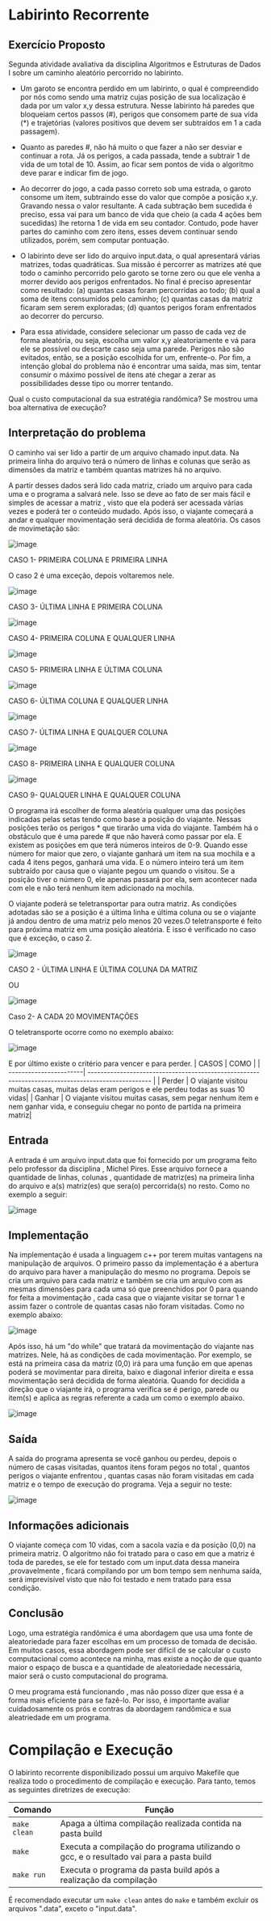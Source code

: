 # Labirinto Recorrente

## Exercício Proposto
Segunda atividade avaliativa da disciplina Algoritmos e Estruturas de Dados I sobre um caminho aleatório percorrido no labirinto.

- Um garoto se encontra perdido em um labirinto, o qual é compreendido por nós como sendo uma matriz cujas posição de sua localização é dada por um valor x,y dessa estrutura. Nesse labirinto há paredes que bloqueiam certos passos (#), perigos que consomem parte de sua vida (*) e trajetórias (valores positivos que devem ser subtraídos em 1 a cada passagem).

- Quanto as paredes #, não há muito o que fazer a não ser desviar e continuar a rota. Já os perigos, a cada passada, tende a subtrair 1 de vida de um total de 10. Assim, ao ficar sem pontos de vida o algoritmo deve parar e indicar fim de jogo.

- Ao decorrer do jogo, a cada passo correto sob uma estrada, o garoto consome um item, subtraindo esse do valor que compõe a posição x,y. Gravando nessa o valor resultante. A cada subtração bem sucedida é preciso, essa vai para um banco de vida que cheio (a cada 4 ações bem sucedidas) lhe retorna 1 de vida em seu contador. Contudo, pode haver partes do caminho com zero itens, esses devem continuar sendo utilizados, porém, sem computar pontuação.

- O labirinto deve ser lido do arquivo input.data, o qual apresentará várias matrizes, todas quadráticas. Sua missão é percorrer as matrizes até que todo o caminho percorrido pelo garoto se torne zero ou que ele venha a morrer devido aos perigos enfrentados. No final é preciso apresentar como resultado: (a) quantas casas foram percorridas ao todo; (b) qual a soma de itens consumidos pelo caminho; (c) quantas casas da matriz ficaram sem serem exploradas; (d) quantos perigos foram enfrentados ao decorrer do percurso.

- Para essa atividade, considere selecionar um passo de cada vez de forma aleatória, ou seja, escolha um valor x,y aleatoriamente e vá para ele se possível ou descarte caso seja uma parede. Perigos não são evitados, então, se a posição escolhida for um, enfrente-o. Por fim, a intenção global do problema não é encontrar uma saída, mas sim, tentar consumir o máximo possível de itens até chegar a zerar as possibilidades desse tipo ou morrer tentando.

Qual o custo computacional da sua estratégia randômica? Se mostrou uma boa alternativa de execução?

## Interpretação do problema 

O caminho vai ser lido a partir de um arquivo chamado input.data. Na primeira linha do arquivo terá o número de linhas e colunas que serão as dimensões da matriz e também quantas matrizes há no arquivo. 

A partir desses dados será lido cada matriz, criado um arquivo para cada uma e o programa a salvará nele. Isso se deve ao fato de ser mais fácil e simples de acessar a matriz , visto que ela poderá ser acessada várias vezes e poderá ter o conteúdo mudado. Após isso, o viajante começará a andar e qualquer movimentação será decidida de forma aleatória. Os casos de movimetação são:

![image](https://user-images.githubusercontent.com/102706840/233863299-062dfeeb-ba5e-45a3-b2e3-ea8f515450de.png)

CASO 1- PRIMEIRA COLUNA E PRIMEIRA LINHA 

O  caso 2 é uma exceção, depois voltaremos nele.

![image](https://user-images.githubusercontent.com/102706840/233863386-2c756d65-b888-4e67-b6f1-af730bede6cf.png)

CASO 3- ÚLTIMA LINHA E PRIMEIRA COLUNA

![image](https://user-images.githubusercontent.com/102706840/233863461-6296211c-936b-49c5-a19e-923ceff263c8.png)

CASO 4- PRIMEIRA COLUNA E QUALQUER LINHA

![image](https://user-images.githubusercontent.com/102706840/233863551-ab65b0f2-10ca-42d0-97b4-7f7960728daa.png)

CASO 5- PRIMEIRA LINHA E ÚLTIMA COLUNA 

![image](https://user-images.githubusercontent.com/102706840/233863637-217d98cc-cf32-406a-984f-10f298e8bfcf.png)

CASO 6- ÚLTIMA COLUNA E QUALQUER LINHA

![image](https://user-images.githubusercontent.com/102706840/233863720-083ba7af-3685-4af9-ae40-a2cb46554a54.png)

CASO 7- ÚLTIMA LINHA E QUALQUER COLUNA

![image](https://user-images.githubusercontent.com/102706840/233864027-71ebcaa6-04b7-4eb6-86b6-5a18e0d9b2b2.png)

CASO 8- PRIMEIRA LINHA E QUALQUER COLUNA

![image](https://user-images.githubusercontent.com/102706840/233863950-b9b066d7-beaa-45c0-88c5-e52246ecfb39.png)

CASO 9- QUALQUER LINHA E QUALQUER COLUNA

O programa irá escolher de forma aleatória qualquer uma das posições indicadas pelas setas tendo como base a posição do viajante.
Nessas posições terão os perigos * que tirarão uma vida do viajante. Também há o obstáculo que é uma parede # que não haverá como passar por ela. E existem as posições em que terá números inteiros de 0-9. Quando esse número for maior que zero, o viajante ganhará um item na sua mochila e a cada 4 itens pegos, ganhará uma vida. E o número inteiro terá um item subtraído por causa que o viajante pegou um quando o visitou. Se a posição tiver o número 0, ele apenas passará por ela, sem acontecer nada com ele e não terá nenhum item adicionado na mochila.

O viajante poderá se teletransportar para outra matriz. As condições adotadas são se a posição é a última linha e última coluna ou se o viajante já andou dentro de uma matriz pelo menos 20 vezes.O teletransporte é feito para próxima matriz em uma posição aleatória. E isso é verificado no caso que é exceção, o caso 2. 

![image](https://user-images.githubusercontent.com/102706840/233864228-6bcfff50-fec9-4d2d-acfe-056c60adcf48.png)

CASO 2 - ÚLTIMA LINHA E ÚLTIMA COLUNA DA MATRIZ

OU 

![image](https://user-images.githubusercontent.com/102706840/233864471-24d9383b-5418-4a0a-ac39-d2b0c9033689.png)

Caso 2- A CADA 20 MOVIMENTAÇÕES

O teletransporte ocorre como no exemplo abaixo: 

![image](https://user-images.githubusercontent.com/102706840/233865041-725b4f63-85b2-4653-8b27-882ab11965f6.png)


E por último existe o critério para vencer e para perder.
| CASOS |                  COMO           |
| -----------------------| ------------------------------------------------------------------------------------------------- |
| Perder | O viajante visitou muitas casas, muitas delas eram perigos e ele perdeu todas as suas 10 vidas|
| Ganhar | O viajante visitou muitas casas, sem pegar nenhum item e nem ganhar vida, e conseguiu chegar no ponto de partida na primeira matriz|

## Entrada

A entrada é um arquivo input.data que foi fornecido por um programa feito pelo professor da disciplina , Michel Pires. Esse arquivo fornece a quantidade de linhas, colunas , quantidade de matriz(es) na primeira linha do arquivo e a(s) matriz(es) que sera(o) percorrida(s) no resto. Como no exemplo a seguir:

![image](https://user-images.githubusercontent.com/102706840/233865107-5508c1b2-bf35-4aba-982f-1b91d7e24b0a.png)


## Implementação 
 
Na implementação é usada a linguagem c++ por terem muitas vantagens na manipulação de arquivos. 
O primeiro passo da implementação é a abertura do arquivo para haver a manipulação do mesmo no programa. Depois se cria um arquivo para cada matriz e também se cria um arquivo com as mesmas dimensões para cada uma só que preenchidos por 0 para quando for feita a movimentação , cada casa que o viajante visitar se tornar 1 e assim fazer o controle de quantas casas não foram visitadas. Como no exemplo abaixo:

![image](https://user-images.githubusercontent.com/102706840/233865172-3344dbbc-f960-46ee-8ca8-fa48b43a444a.png)


Após isso, há um "do while" que tratará da movimentação do viajante nas matrizes. Nele, há as condições de cada movimentação. Por exemplo, se está na primeira casa da matriz (0,0) irá para uma função em que apenas poderá se movimentar para direita, baixo e diagonal inferior direita e essa movimentação será decidida de forma aleatória. Quando for decidida a direção que o viajante irá, o programa verifica se é perigo, parede ou item(s) e aplica as regras referente a cada um como o exemplo abaixo.

![image](https://user-images.githubusercontent.com/102706840/233865206-ef8f889f-e2f9-449c-b813-de698126e850.png)


## Saída 

A saída do programa apresenta se você ganhou ou perdeu, depois o número de casas visitadas, quantos itens foram pegos no total , quantos perigos o viajante enfrentou , quantas casas não foram visitadas em cada matriz e o tempo de execução do programa.
Veja a seguir no teste:

![image](https://user-images.githubusercontent.com/102706840/233876573-7c52c0d9-3621-4c54-97de-0279c15762bc.png)



## Informações adicionais

O viajante começa com 10 vidas, com a sacola vazia e da posição (0,0) na primeira matriz.
O algoritmo não foi tratado para o caso em que a matriz é toda de paredes, se ele for testado com um input.data dessa maneira ,provavelmente , ficará compilando por um bom tempo sem nenhuma saída, será imprevisível visto que não foi testado e nem tratado para essa condição.

## Conclusão

Logo, uma estratégia randômica é uma abordagem que usa uma fonte de aleatoriedade para fazer escolhas em um processo de tomada de decisão. Em muitos casos, essa abordagem pode ser difícil de se calcular o custo computacional como acontece na minha, mas existe a noção de que quanto maior o espaço de busca e a quantidade de aleatoriedade necessária, maior será o custo computacional do programa. 

O meu programa está funcionando , mas não posso dizer que essa é a forma mais eficiente para se fazê-lo. Por isso, é importante avaliar cuidadosamente os prós e contras da abordagem randômica e sua aleatriedade em um programa.

# Compilação e Execução

O labirinto recorrente disponibilizado possui um arquivo Makefile que realiza todo o procedimento de compilação e execução. Para tanto, temos as seguintes diretrizes de execução:


| Comando                |Função                                                                                           |                     
| -----------------------| ------------------------------------------------------------------------------------------------- |
|  `make clean`          | Apaga a última compilação realizada contida na pasta build                                        |
|  `make`                | Executa a compilação do programa utilizando o gcc, e o resultado vai para a pasta build           |
|  `make run`            | Executa o programa da pasta build após a realização da compilação                                 |

É recomendado executar um `make clean` antes do `make` e também excluir os arquivos ".data", exceto o "input.data".
